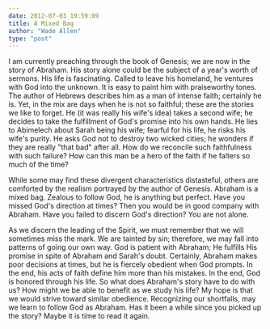 ```yaml
---
date: 2012-07-03 19:59:09
title: A Mixed Bag
author: "Wade Allen"
type: "post"
---
```


I am currently preaching through the book of Genesis; we are now in the story of Abraham. His story alone could be the subject of a year's worth of sermons. His life is fascinating. Called to leave his homeland, he ventures with God into the unknown. It is easy to paint him with praiseworthy tones.  The author of Hebrews describes him as a man of intense faith; certainly he is. Yet, in the mix are days when he is not so faithful; these are the stories we like to forget. He (it was really his wife's idea) takes a second wife; he decides to take the fulfillment of God's promise into his own hands. He lies to Abimelech about Sarah being his wife; fearful for his life, he risks his wife's purity. He asks God not to destroy two wicked cities; he wonders if they are really "that bad" after all. How do we reconcile such faithfulness with such failure? How can this man be a hero of the faith if he falters so much of the time?

While some may find these divergent characteristics distasteful, others are comforted by the realism portrayed by the author of Genesis. Abraham is a mixed bag. Zealous to follow God, he is anything but perfect. Have you missed God's direction at times? Then you would be in good company with Abraham. Have you failed to discern God's direction? You are not alone. 

As we discern the leading of the Spirit, we must remember that we will sometimes miss the mark. We are tainted by sin; therefore, we may fall into patterns of going our own way. God is patient with Abraham; He fulfills His promise in spite of Abraham and Sarah's doubt. Certainly, Abraham makes poor decisions at times, but he is fiercely obedient when God prompts. In the end, his acts of faith define him more than his mistakes. In the end, God is honored through his life. So what does Abraham's story have to do with us? How might we be able to benefit as we study his life? My hope is that we would strive toward similar obedience. Recognizing our shortfalls, may we learn to follow God as Abraham. Has it been a while since you picked up the story? Maybe it is time to read it again.
